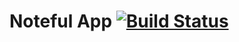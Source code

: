 Noteful App [![Build Status](https://travis-ci.org/thinkful-ei20/hiram-noteful-v4.svg?branch=master)](https://travis-ci.org/thinkful-ei20/hiram-noteful-v4)
============================
